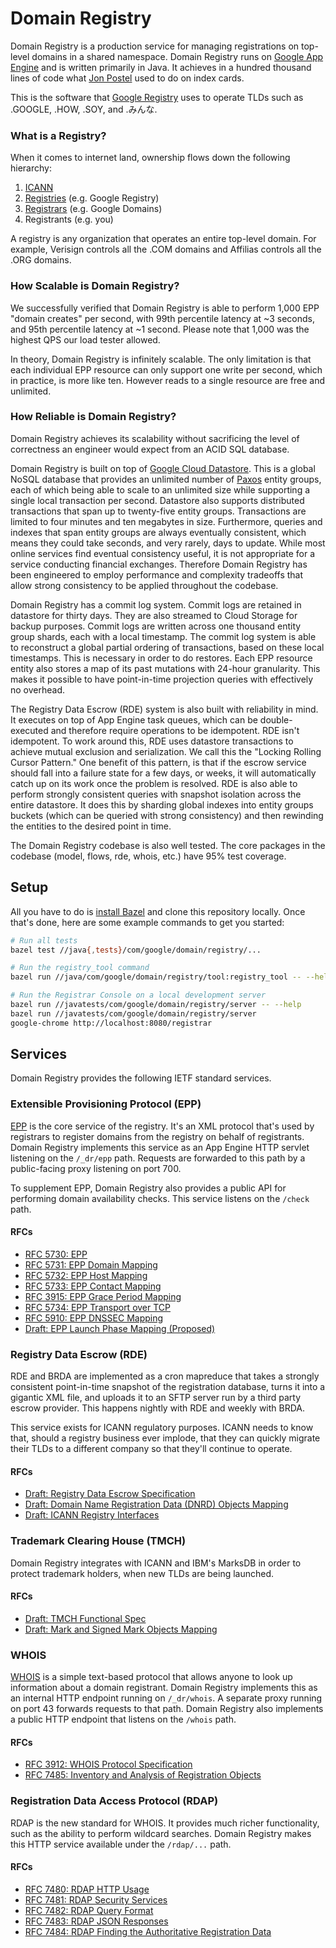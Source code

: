 # Domain Registry

Domain Registry is a production service for managing registrations on top-level
domains in a shared namespace. Domain Registry runs on [Google App Engine][gae]
and is written primarily in Java. It achieves in a hundred thousand lines of
code what [Jon Postel][postel] used to do on index cards.

This is the software that [Google Registry][google-registry] uses to operate
TLDs such as .GOOGLE, .HOW, .SOY, and .みんな.

### What is a Registry?

When it comes to internet land, ownership flows down the following hierarchy:

1. [ICANN][icann]
2. [Registries][registry] (e.g. Google Registry)
3. [Registrars][registrar] (e.g. Google Domains)
4. Registrants (e.g. you)

A registry is any organization that operates an entire top-level domain. For
example, Verisign controls all the .COM domains and Affilias controls all the
.ORG domains.

### How Scalable is Domain Registry?

We successfully verified that Domain Registry is able to perform 1,000 EPP
"domain creates" per second, with 99th percentile latency at ~3 seconds, and
95th percentile latency at ~1 second. Please note that 1,000 was the highest QPS
our load tester allowed.

In theory, Domain Registry is infinitely scalable. The only limitation is that
each individual EPP resource can only support one write per second, which in
practice, is more like ten. However reads to a single resource are free and
unlimited.

### How Reliable is Domain Registry?

Domain Registry achieves its scalability without sacrificing the level of
correctness an engineer would expect from an ACID SQL database.

Domain Registry is built on top of [Google Cloud Datastore][datastore]. This is
a global NoSQL database that provides an unlimited number of [Paxos][paxos]
entity groups, each of which being able to scale to an unlimited size while
supporting a single local transaction per second. Datastore also supports
distributed transactions that span up to twenty-five entity groups. Transactions
are limited to four minutes and ten megabytes in size. Furthermore, queries and
indexes that span entity groups are always eventually consistent, which means
they could take seconds, and very rarely, days to update. While most online
services find eventual consistency useful, it is not appropriate for a service
conducting financial exchanges.  Therefore Domain Registry has been engineered
to employ performance and complexity tradeoffs that allow strong consistency to
be applied throughout the codebase.

Domain Registry has a commit log system. Commit logs are retained in datastore
for thirty days. They are also streamed to Cloud Storage for backup purposes.
Commit logs are written across one thousand entity group shards, each with a
local timestamp. The commit log system is able to reconstruct a global partial
ordering of transactions, based on these local timestamps. This is necessary in
order to do restores. Each EPP resource entity also stores a map of its past
mutations with 24-hour granularity. This makes it possible to have point-in-time
projection queries with effectively no overhead.

The Registry Data Escrow (RDE) system is also built with reliability in mind.
It executes on top of App Engine task queues, which can be double-executed and
therefore require operations to be idempotent. RDE isn't idempotent. To work
around this, RDE uses datastore transactions to achieve mutual exclusion and
serialization. We call this the "Locking Rolling Cursor Pattern." One benefit of
this pattern, is that if the escrow service should fall into a failure state for
a few days, or weeks, it will automatically catch up on its work once the
problem is resolved. RDE is also able to perform strongly consistent queries
with snapshot isolation across the entire datastore. It does this by sharding
global indexes into entity groups buckets (which can be queried with strong
consistency) and then rewinding the entities to the desired point in time.

The Domain Registry codebase is also well tested. The core packages in the
codebase (model, flows, rde, whois, etc.) have 95% test coverage.


## Setup

All you have to do is [install Bazel][bazel-install] and clone this repository
locally. Once that's done, here are some example commands to get you started:

```sh
# Run all tests
bazel test //java{,tests}/com/google/domain/registry/...

# Run the registry_tool command
bazel run //java/com/google/domain/registry/tool:registry_tool -- --help

# Run the Registrar Console on a local development server
bazel run //javatests/com/google/domain/registry/server -- --help
bazel run //javatests/com/google/domain/registry/server
google-chrome http://localhost:8080/registrar
```


## Services

Domain Registry provides the following IETF standard services.

### Extensible Provisioning Protocol (EPP)

[EPP][epp] is the core service of the registry. It's an XML protocol that's used
by registrars to register domains from the registry on behalf of registrants.
Domain Registry implements this service as an App Engine HTTP servlet listening
on the `/_dr/epp` path. Requests are forwarded to this path by a public-facing
proxy listening on port 700.

To supplement EPP, Domain Registry also provides a public API for performing
domain availability checks. This service listens on the `/check` path.

#### RFCs

- [RFC 5730: EPP](http://tools.ietf.org/html/rfc5730)
- [RFC 5731: EPP Domain Mapping](http://tools.ietf.org/html/rfc5731)
- [RFC 5732: EPP Host Mapping](http://tools.ietf.org/html/rfc5732)
- [RFC 5733: EPP Contact Mapping](http://tools.ietf.org/html/rfc5733)
- [RFC 3915: EPP Grace Period Mapping](http://tools.ietf.org/html/rfc3915)
- [RFC 5734: EPP Transport over TCP](http://tools.ietf.org/html/rfc5734)
- [RFC 5910: EPP DNSSEC Mapping](http://tools.ietf.org/html/rfc5910)
- [Draft: EPP Launch Phase Mapping (Proposed)](http://tools.ietf.org/html/draft-tan-epp-launchphase-11)

### Registry Data Escrow (RDE)

RDE and BRDA are implemented as a cron mapreduce that takes a strongly
consistent point-in-time snapshot of the registration database, turns it into a
gigantic XML file, and uploads it to an SFTP server run by a third party escrow
provider. This happens nightly with RDE and weekly with BRDA.

This service exists for ICANN regulatory purposes. ICANN needs to know that,
should a registry business ever implode, that they can quickly migrate their
TLDs to a different company so that they'll continue to operate.

#### RFCs

- [Draft: Registry Data Escrow Specification](http://tools.ietf.org/html/draft-arias-noguchi-registry-data-escrow-06)
- [Draft: Domain Name Registration Data (DNRD) Objects Mapping](http://tools.ietf.org/html/draft-arias-noguchi-dnrd-objects-mapping-05)
- [Draft: ICANN Registry Interfaces](http://tools.ietf.org/html/draft-lozano-icann-registry-interfaces-05)

### Trademark Clearing House (TMCH)

Domain Registry integrates with ICANN and IBM's MarksDB in order to protect
trademark holders, when new TLDs are being launched.

#### RFCs

- [Draft: TMCH Functional Spec](http://tools.ietf.org/html/draft-lozano-tmch-func-spec-08)
- [Draft: Mark and Signed Mark Objects Mapping](https://tools.ietf.org/html/draft-lozano-tmch-smd-02)

### WHOIS

[WHOIS][whois] is a simple text-based protocol that allows anyone to look up
information about a domain registrant. Domain Registry implements this as an
internal HTTP endpoint running on `/_dr/whois`. A separate proxy running on port
43 forwards requests to that path. Domain Registry also implements a public HTTP
endpoint that listens on the `/whois` path.

#### RFCs

- [RFC 3912: WHOIS Protocol Specification](https://tools.ietf.org/html/rfc3912)
- [RFC 7485: Inventory and Analysis of Registration Objects](http://tools.ietf.org/html/rfc7485)

### Registration Data Access Protocol (RDAP)

RDAP is the new standard for WHOIS. It provides much richer functionality, such
as the ability to perform wildcard searches. Domain Registry makes this HTTP
service available under the `/rdap/...` path.

#### RFCs

- [RFC 7480: RDAP HTTP Usage](http://tools.ietf.org/html/rfc7480)
- [RFC 7481: RDAP Security Services](http://tools.ietf.org/html/rfc7481)
- [RFC 7482: RDAP Query Format](http://tools.ietf.org/html/rfc7482)
- [RFC 7483: RDAP JSON Responses](http://tools.ietf.org/html/rfc7483)
- [RFC 7484: RDAP Finding the Authoritative Registration Data](http://tools.ietf.org/html/rfc7484)


[datastore]: https://cloud.google.com/datastore/docs/concepts/overview
[gae]: https://cloud.google.com/appengine/docs/about-the-standard-environment
[bazel-install]: http://bazel.io/docs/install.html
[epp]: https://en.wikipedia.org/wiki/Extensible_Provisioning_Protocol
[google-registry]: https://www.registry.google/
[gtld]: https://en.wikipedia.org/wiki/Generic_top-level_domain
[icann]: https://en.wikipedia.org/wiki/ICANN
[paxos]: https://en.wikipedia.org/wiki/Paxos_(computer_science)
[postel]: https://en.wikipedia.org/wiki/Jon_Postel
[registrar]: https://en.wikipedia.org/wiki/Domain_name_registrar
[registry]: https://en.wikipedia.org/wiki/Domain_name_registry
[whois]: https://en.wikipedia.org/wiki/WHOIS
